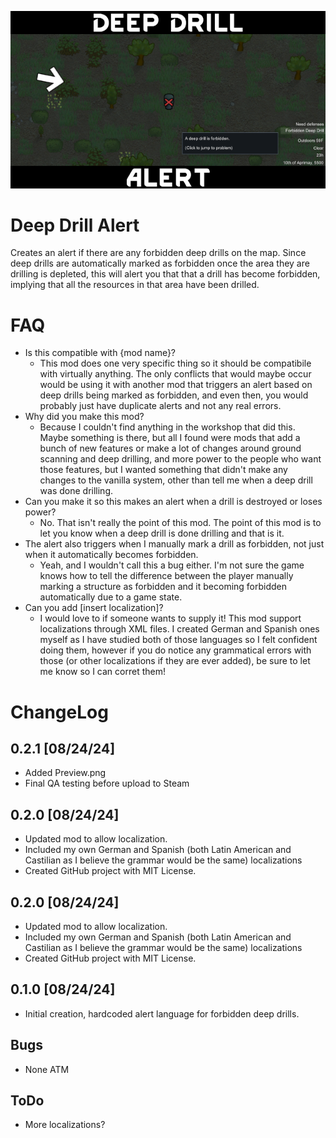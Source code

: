 ![Alt text](/About/Preview.png?raw=true "Preview")

# Deep Drill Alert
Creates an alert if there are any forbidden deep drills on the map. Since deep drills are automatically marked as forbidden once the area they are drilling is depleted, this will alert you that that a drill has become forbidden, implying that all the resources in that area have been drilled.

# FAQ
- Is this compatible with {mod name}?
  - This mod does one very specific thing so it should be compatibile with virtually anything. The only conflicts that would maybe occur would be using it with another mod that triggers an alert based on deep drills being marked as forbidden, and even then, you would probably just have duplicate alerts and not any real errors.
- Why did you make this mod?
  - Because I couldn't find anything in the workshop that did this. Maybe something is there, but all I found were mods that add a bunch of new features or make a lot of changes around ground scanning and deep drilling, and more power to the people who want those features, but I wanted something that didn't make any changes to the vanilla system, other than tell me when a deep drill was done drilling.
- Can you make it so this makes an alert when a drill is destroyed or loses power?
  - No. That isn't really the point of this mod. The point of this mod is to let you know when a deep drill is done drilling and that is it.
- The alert also triggers when I manually mark a drill as forbidden, not just when it automatically becomes forbidden.
  - Yeah, and I wouldn't call this a bug either. I'm not sure the game knows how to tell the difference between the player manually marking a structure as forbidden and it becoming forbidden automatically due to a game state.
- Can you add [insert localization]?
  - I would love to if someone wants to supply it! This mod support localizations through XML files. I created German and Spanish ones myself as I have studied both of those languages so I felt confident doing them, however if you do notice any grammatical errors with those (or other localizations if they are ever added), be sure to let me know so I can corret them!

# ChangeLog
## 0.2.1 [08/24/24]
- Added Preview.png
- Final QA testing before upload to Steam

## 0.2.0 [08/24/24]
- Updated mod to allow localization.
- Included my own German and Spanish (both Latin American and Castilian as I believe the grammar would be the same) localizations
- Created GitHub project with MIT License.

## 0.2.0 [08/24/24]
- Updated mod to allow localization.
- Included my own German and Spanish (both Latin American and Castilian as I believe the grammar would be the same) localizations
- Created GitHub project with MIT License.

## 0.1.0 [08/24/24]
- Initial creation, hardcoded alert language for forbidden deep drills.

## Bugs
- None ATM

## ToDo
- More localizations?
